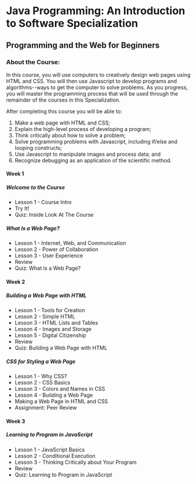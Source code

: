 # Java Programming: An Introduction to Software Specialization
## Programming and the Web for Beginners
### About the Course:
In this course, you will use computers to creatively design web pages using HTML and CSS.  You will then use Javascript to develop programs and algorithms--ways to get the computer to solve problems.  As you progress, you will master the programming process that will be used through the remainder of the courses in this Specialization.

After completing this course you will be able to:
1. Make a web page with HTML and CSS;
2. Explain the high-level process of developing a program;
3. Think critically about how to solve a problem;
4. Solve programming problems with Javascript, including if/else and looping constructs;
5. Use Javascript to manipulate images and process data; and
6. Recognize debugging as an application of the scientific method.

#### Week 1
##### Welcome to the Course
- Lesson 1 - Course Intro
- Try It!
- Quiz: Inside Look At The Course
##### What Is a Web Page?
- Lesson 1 - Internet, Web, and Communication
- Lesson 2 - Power of Collaboration
- Lesson 3 - User Experience
- Review
- Quiz: What Is a Web Page?

#### Week 2
##### Building a Web Page with HTML
- Lesson 1 - Tools for Creation
- Lesson 2 - Simple HTML
- Lesson 3 - HTML Lists and Tables
- Lesson 4 - Images and Storage
- Lesson 5 - Digital Citizenship
- Review
- Quiz: Building a Web Page with HTML
##### CSS for Styling a Web Page
- Lesson 1 - Why CSS?
- Lesson 2 - CSS Basics
- Lesson 3 - Colors and Names in CSS
- Lesson 4 - Building a Web Page
- Making a Web Page in HTML and CSS
- Assignment: Peer Review

#### Week 3
##### Learning to Program in JavaScript
- Lesson 1 - JavaScript Basics
- Lesson 2 - Conditional Execution
- Lesson 3 - Thinking Critically about Your Program
- Review
- Quiz: Learning to Program in JavaScript